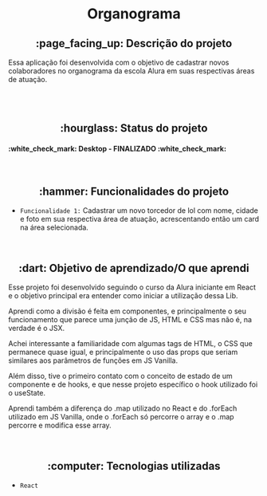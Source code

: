 <h1 align="center"> Organograma </h1>

<h2 align="center">:page_facing_up: Descrição do projeto </h2>
<p>Essa aplicação foi desenvolvida com o objetivo de cadastrar novos colaboradores no organograma da escola Alura em suas respectivas áreas de atuação.</p>

<br>


<br>
<h2 align="center">:hourglass: Status do projeto </h2>
<h4> :white_check_mark: Desktop - FINALIZADO :white_check_mark: </h4>

<br>

<h2 align="center">:hammer: Funcionalidades do projeto </h2>

- ``Funcionalidade 1:`` Cadastrar um novo torcedor de lol com nome, cidade e foto em sua respectiva área de atuação, acrescentando então um card na área selecionada.


<br>
<h2 align="center"> :dart: Objetivo de aprendizado/O que aprendi </h2>
<p>Esse projeto foi desenvolvido seguindo o curso da Alura iniciante em React e o objetivo principal era entender como iniciar a utilização dessa Lib.</p>
<p>Aprendi como a divisão é feita em componentes, e principalmente o seu funcionamento que parece uma junção de JS, HTML e CSS mas não é, na verdade é o JSX.</p>
<p>Achei interessante a familiaridade com algumas tags de HTML, o CSS que permanece quase igual, e principalmente o uso das props que seriam similares aos parâmetros de funções em JS Vanilla.</p>
<p>Além disso, tive o primeiro contato com o conceito de estado de um componente e de hooks, e que nesse projeto específico o hook utilizado foi o useState.</p>
<p>Aprendi também a diferença do .map utilizado no React e do .forEach utilizado em JS Vanilla, onde o .forEach só percorre o array e o .map percorre e modifica esse array.</p>


<br>

<h2 align="center"> :computer: Tecnologias utilizadas </h2>

- ``React``



